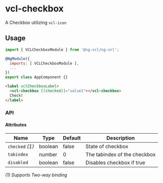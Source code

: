 # vcl-checkbox

A Checkbox utilizing `vcl-icon`

## Usage

```js
import { VCLCheckboxModule } from '@ng-vcl/ng-vcl';

@NgModule({
  imports: [ VCLCheckboxModule ],
  ...
})
export class AppComponent {}
```

```html
<label vclCheckboxLabel>
  <vcl-checkbox [(checked)]="value1"></vcl-checkbox>
  Check! 
</label>
```

### API

#### Attributes

| Name                | Type        | Default            | Description
| ------------        | ----------- | ------------------ |--------------
| `checked` *(1)*     | boolean     | false              | State of checkbox
| `tabindex`          | number      | 0                  | The tabindex of the checkbox
| `disabled`          | boolean     | false              | Disables checkbox if true

*(1) Supports Two-way binding*

